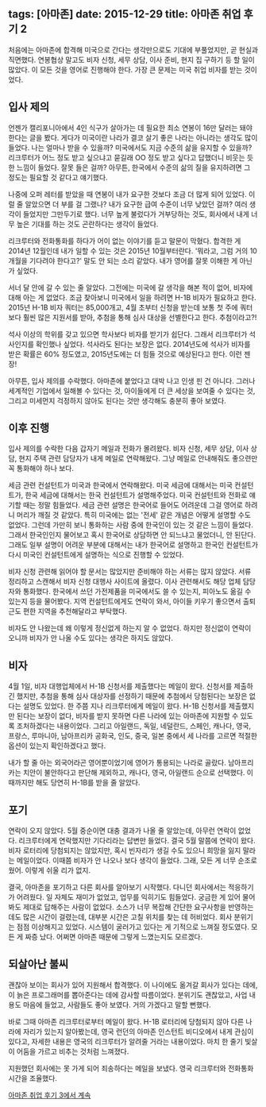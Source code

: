 tags: [아마존]
date: 2015-12-29
title: 아마존 취업 후기 2
---
처음에는 아마존에 합격해 미국으로 간다는 생각만으로도 기대에 부풀었지만, 곧 현실과 직면했다. 연봉협상 말고도 비자 신청, 세무 상담, 이사 준비, 현지 집 구하기 등 할 일이 많았다. 이 모든 것을 영어로 진행해야 한다. 가장 큰 문제는 미국 취업 비자를 받는 것이었다.
<!--more-->

## 입사 제의
언젠가 캘리포니아에서 4인 식구가 살아가는 데 필요한 최소 연봉이 16만 달러는 돼야 한다는 글을 봤다. 게다가 미국이란 나라가 결코 살기 좋은 나라는 아니라는 생각도 많이 들었다. 나는 얼마나 받을 수 있을까? 미국에서도 지금 수준의 삶을 유지할 수 있을까? 리크루터가 어느 정도 받고 싶으냐고 묻길래 OO 정도 받고 싶다고 답했더니 비웃는 듯한 느낌이 들었다. 잘못 들은 걸까? 아무튼, 한국에서 수준의 삶의 질을 유지하려면 그 정도는 필요할 것 같다고 얘기했다.

나중에 오퍼 레터를 받았을 때 연봉이 내가 요구한 것보다 조금 더 많게 되어 있었다. 이럴 줄 알았으면 더 부를 걸 그랬나? 내가 요구한 급여 수준이 너무 낮았던 걸까? 여러 생각이 들었지만 그만두기로 했다. 너무 높게 불렀다가 거부당하는 것도, 회사에서 내게 너무 높은 기대를 하는 것도 곤란하다는 생각이 들었다.

리크루터와 전화통화를 하다가 어이 없는 이야기를 듣고 말문이 막혔다. 합격한 게 2014년 12월인데 내가 일할 수 있는 것은 2015년 10월부터란다. '뭐라고, 그럼 거의 10개월을 기다려야 한다고?' 말도 안 되는 소리 같았다. 내가 영어를 잘못 이해한 게 아닌가 싶었다.

서너 달 안에 갈 수 있는 줄 알았다. 그전에는 미국에 갈 생각을 해본 적이 없어, 비자에 대해 아는 게 없었다. 조금 찾아보니 미국에서 일을 하려면 H-1B 비자가 필요하고 한다. 2015년 H-1B 비자 쿼터는 85,000개고, 4월 초부터 신청을 받는데 보통 첫 주에 쿼터보다 훨씬 많은 지원서를 받아, 추첨을 통해 심사 대상을 선별한다고 한다. 추첨이라고?!

석사 이상의 학위를 갖고 있으면 학사보다 비자를 받기가 쉽단다. 그래서 리크루터가 석사인지를 확인했나 싶었다. 석사라도 된다는 보장은 없다. 2014년도에 석사가 비자를 받은 확률은 60% 정도였고, 2015년도에는 더 힘들 것으로 예상된다고 한다. 이런 젠장!

아무튼, 입사 제의를 수락했다. 아마존에 붙었다고 대박 나고 인생 핀 건 아니다. 그러나 세계적인 기업에서 일해볼 수 있다는 것, 아이들에게 더 큰 세상을 보여줄 수 있다는 것, 그리고 미세먼지 걱정하지 않아도 된다는 것만 생각해도 충분히 좋아 보였다.

## 이후 진행
입사 제의를 수락한 다음 갑자기 메일과 전화가 몰려왔다. 비자 신청, 세무 상담, 이사 상담, 현지 주택 관련 담당자가 내게 메일로 연락해왔다. 그냥 메일로 안내해줘도 좋으련만 꼭 통화해야 하나 보다.

세금 관련 컨설턴트가 미국과 한국에서 연락해왔다. 미국 세금에 대해서는 미국 컨설턴트가, 한국 세금에 대해서는 한국 컨설턴트가 설명해주었다. 미국 컨설턴트와 전화로 얘기할 때는 정말 힘들었다. 세금 관련 설명은 한국어로 들어도 어려운데 그걸 영어로 하려니 머리가 깨질 것 같았다. 특히 미국에는 없는 '전세' 같은 개념은 어떻게 설명할 수도 없었다. 그런데 가만히 보니 통화하는 사람 중에 한국인이 있는 것 같은 느낌이 들었다. 그래서 한국인인지 물어보고 혹시 한국어로 상담하면 안 되느냐고 물었더니, 안 된단다. 그래도 일부 설명이 어려운 부분에 대해서는 내가 한국어로 설명하고 한국인 컨설턴트가 다시 미국인 컨설턴트에게 설명하는 식으로 진행할 수 있었다.

비자 신청 관련해 읽어야 할 문서는 많았지만 준비해야 하는 서류는 많지 않았다. 서류 정리하고 스캔해서 비자 신청 대행사 사이트에 올렸다. 이사 관련해서도 해당 업체 담당자와 통화했다. 한국에서 쓰던 가전제품을 미국에서도 쓸 수 있는지, 피아노도 옮길 수 있는지 등을 물어봤다. 지역 컨설턴트에게도 연락이 와서, 아이들 키우기 좋으면서 출퇴근도 편한 지역을 추천해달라고 부탁했다.

비자도 안 나왔는데 왜 이렇게 정신없게 하는지 알 수 없었다. 하지만 정신없이 연락이 오니까 비자가 안 나올 수도 있다는 생각은 하지도 않았다.

## 비자
4월 1일, 비자 대행업체에서 H-1B 신청서를 제출했다는 메일이 왔다. 신청서를 제출하긴 했지만, 추첨을 통해 심사 대상자를 선정하기 때문에 추첨에서 당첨된다는 보장은 없다는 설명도 있었다. 한 주쯤 지나 리크루터에게 메일이 왔다. H-1B 신청서를 제출했지만 된다는 보장이 없다, 비자를 받지 못하면 다른 나라에 있는 아마존에 지원할 수 있도록 조처하겠다는 내용이었다. 그리고 아일랜드, 독일, 네덜란드, 스페인, 캐나다, 영국, 프랑스, 루마니아, 남아프리카 공화국, 인도, 중국, 일본 중에서 세 나라를 고르면 적절한 옵션이 있는지 확인하겠다고 했다.

내가 할 줄 아는 외국어라곤 영어뿐이었기에 영어가 통용되는 나라로 골랐다. 남아프리카는 치안이 불안하다고 판단해 제외하고, 캐나다, 영국, 아일랜드 순으로 선택했다. 이때까지만 해도 당연히 H-1B를 받을 줄 알았다.

## 포기
연락이 오지 않았다. 5월 중순이면 대충 결과가 나올 줄 알았는데, 아무런 연락이 없었다. 리크루터에게 연락했지만 기다리라는 답변만 들었다. 결국 5월 말쯤에 연락이 왔다. 비자 로터리에 당첨되지는 않았지만, 혹시 빈자리가 생길 수도 있으니 희망을 잃지 말라는 메일이었다. 이때쯤 비자가 안 나오나 보다 생각이 들었다. 그래, 모든 게 너무 순조로웠어. 이렇게 쉬울 리가 없지.

결국, 아마존을 포기하고 다른 회사를 알아보기 시작했다. 다니던 회사에서는 적응하기가 어려웠다. 일 자체도 재미가 없었고, 업무를 익히기도 힘들었다. 궁금한 게 있어 물어봐도 제대로 답해주는 사람이 없었다. 소스가 너무 복잡해 간단한 요구사항을 반영하는 데도 많은 시간이 걸렸는데, 대부분 시간은 고칠 위치를 찾는 데 허비었다. 회사 분위기는 점점 이상해지고 있었다. 시스템이 굴러가고 있다는 게 기적으로 느껴질 정도였다. 모든 게 짜증 났다. 어쩌면 아마존 때문에 그렇게 느꼈는지도 모르겠다.

## 되살아난 불씨
괜찮아 보이는 회사가 있어 지원해서 합격했다. 이 나이에도 옮겨갈 회사가 있다는 데에, 이 늙은 프로그래머를 뽑아준다는 데에 감사할 따름이었다. 분위기도 괜찮았고, 사업 내용도 마음에 들었고, 사람들도 좋아 보였다. 거의 가겠다고 말할 뻔했다.

바로 그때 아마존 리크루터로부터 메일이 왔다. H-1B 로터리에 당첨되지 않아 다른 나라에 자리가 있는지 알아봤는데, 영국 런던의 아마존 인스턴트 비디오에서 내게 관심이 있다고, 자세한 내용은 영국의 리크루터가 알려줄 거라는 내용이었다. 마치 한 줄기 빛살이 어둠을 가르고 비추는 것처럼 느껴졌다.

지원했던 회사에는 못 가게 되어 죄송하다는 메일을 보냈다. 영국 리크루터와 전화통화 시간을 조율했다.

[아마존 취업 후기 3에서 계속](/2015/amazon-3/)
